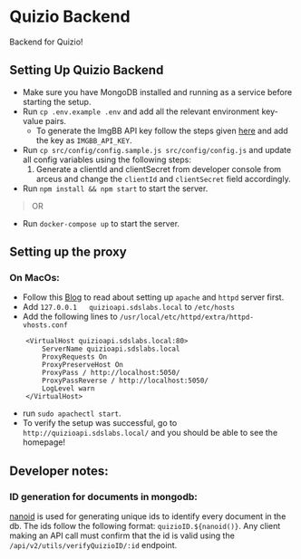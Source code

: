 # Quizio Backend

Backend for Quizio!

## Setting Up Quizio Backend
- Make sure you have MongoDB installed and running as a service before starting the setup.
- Run `cp .env.example .env` and add all the relevant environment key-value pairs.
	- To generate the ImgBB API key follow the steps given [here](https://api.imgbb.com/) and add the key as `IMGBB_API_KEY`.
- Run  `cp src/config/config.sample.js src/config/config.js` and update all config variables using the following steps:
	1. Generate a clientId and clientSecret from developer console from arceus and change the `clientId` and `clientSecret` field accordingly.
- Run `npm install && npm start` to start the server.
> OR
- Run `docker-compose up` to start the server.

## Setting up the proxy

### On MacOs:
- Follow this [Blog](https://medium.com/@crmcmullen/how-to-install-apache-on-macos-10-13-high-sierra-and-10-14-mojave-using-homebrew-3cb6bf6e3cd4) to read about setting up `apache` and `httpd` server first.
- Add `127.0.0.1   quizioapi.sdslabs.local` to `/etc/hosts`
- Add the following lines to `/usr/local/etc/httpd/extra/httpd-vhosts.conf`
```
	<VirtualHost quizioapi.sdslabs.local:80>
		ServerName quizioapi.sdslabs.local
		ProxyRequests On
		ProxyPreserveHost On
		ProxyPass / http://localhost:5050/
		ProxyPassReverse / http://localhost:5050/
		LogLevel warn
	</VirtualHost>
```
- run `sudo apachectl start`.
- To verify the setup was successful, go to `http://quizioapi.sdslabs.local/` and you should be able to see the homepage!


## Developer notes:

### ID generation for documents in mongodb:
[nanoid]() is used for generating unique ids to identify every document in the db. The ids follow the following format: `quizioID.${nanoid()}`.
Any client making an API call must confirm that the id is valid using the `/api/v2/utils/verifyQuizioID/:id` endpoint.
